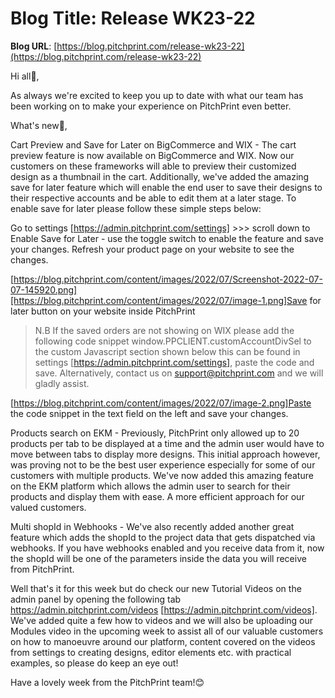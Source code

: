 # **Blog Title**: Release WK23-22

**Blog URL**: [https://blog.pitchprint.com/release-wk23-22](https://blog.pitchprint.com/release-wk23-22)

Hi all👋,

As always we're excited to keep you up to date with what our team has been working on to make your experience on PitchPrint even better.

What's new🚀,

Cart Preview and Save for Later on BigCommerce and WIX - The cart preview feature is now available on BigCommerce and WIX. Now our customers
on these frameworks will able to preview their customized design as a thumbnail in the cart. Additionally, we've added the amazing save for
later feature which will enable the end user to save their designs to their respective accounts and be able to edit them at a later stage.
To enable save for later please follow these simple steps below:

Go to settings [https://admin.pitchprint.com/settings] >>> scroll down to Enable Save for Later - use the toggle switch to enable the
feature and save your changes. Refresh your product page on your website to see the changes.

[https://blog.pitchprint.com/content/images/2022/07/Screenshot-2022-07-07-145920.png][https://blog.pitchprint.com/content/images/2022/07/image-1.png]Save
for later button on your website inside PitchPrint

> N.B If the saved orders are not showing on WIX please add the following code snippet window.PPCLIENT.customAccountDivSel to the custom
> Javascript section shown below this can be found in settings [https://admin.pitchprint.com/settings], paste the code and save.
> Alternatively, contact us on support@pitchprint.com and we will gladly assist.

[https://blog.pitchprint.com/content/images/2022/07/image-2.png]Paste the code snippet in the text field on the left and save your changes.

Products search on EKM - Previously, PitchPrint only allowed up to 20 products per tab to be displayed at a time and the admin user would
have to move between tabs to display more designs. This initial approach however, was proving not to be the best user experience especially
for some of our customers with multiple products. We've now added this amazing feature on the EKM platform which allows the admin user to
search for their products and display them with ease. A more efficient approach for our valued customers.

Multi shopId in Webhooks - We've also recently added another great feature which adds the shopId to the project data that gets dispatched
via webhooks. If you have webhooks enabled and you receive data from it, now the shopId will be one of the parameters inside the data you
will receive from PitchPrint.

Well that's it for this week but do check our new Tutorial Videos on the admin panel by opening the following tab
https://admin.pitchprint.com/videos [https://admin.pitchprint.com/videos]. We've added quite a few how to videos and we will also be
uploading our Modules video in the upcoming week to assist all of our valuable customers on how to manoeuvre around our platform, content
covered on the videos from settings to creating designs, editor elements etc. with practical examples, so please do keep an eye out!

Have a lovely week from the PitchPrint team!😊

